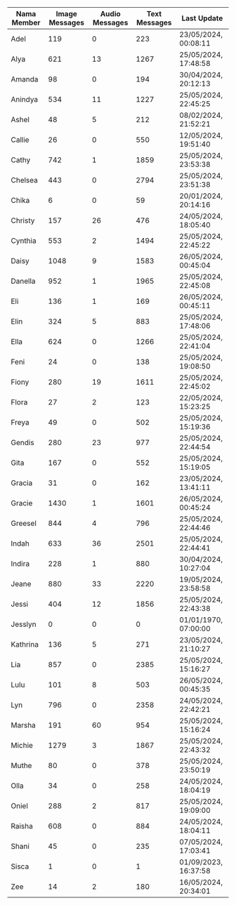 | Nama Member | Image Messages | Audio Messages | Text Messages | Last Update |
| ------ | -------------- | -------------- | ------------- | ------------ |
| Adel | 119 | 0 | 223 | 23/05/2024, 00:08:11 |
| Alya | 621 | 13 | 1267 | 25/05/2024, 17:48:58 |
| Amanda | 98 | 0 | 194 | 30/04/2024, 20:12:13 |
| Anindya | 534 | 11 | 1227 | 25/05/2024, 22:45:25 |
| Ashel | 48 | 5 | 212 | 08/02/2024, 21:52:21 |
| Callie | 26 | 0 | 550 | 12/05/2024, 19:51:40 |
| Cathy | 742 | 1 | 1859 | 25/05/2024, 23:53:38 |
| Chelsea | 443 | 0 | 2794 | 25/05/2024, 23:51:38 |
| Chika | 6 | 0 | 59 | 20/01/2024, 20:14:16 |
| Christy | 157 | 26 | 476 | 24/05/2024, 18:05:40 |
| Cynthia | 553 | 2 | 1494 | 25/05/2024, 22:45:22 |
| Daisy | 1048 | 9 | 1583 | 26/05/2024, 00:45:04 |
| Danella | 952 | 1 | 1965 | 25/05/2024, 22:45:08 |
| Eli | 136 | 1 | 169 | 26/05/2024, 00:45:11 |
| Elin | 324 | 5 | 883 | 25/05/2024, 17:48:06 |
| Ella | 624 | 0 | 1266 | 25/05/2024, 22:41:04 |
| Feni | 24 | 0 | 138 | 25/05/2024, 19:08:50 |
| Fiony | 280 | 19 | 1611 | 25/05/2024, 22:45:02 |
| Flora | 27 | 2 | 123 | 22/05/2024, 15:23:25 |
| Freya | 49 | 0 | 502 | 25/05/2024, 15:19:36 |
| Gendis | 280 | 23 | 977 | 25/05/2024, 22:44:54 |
| Gita | 167 | 0 | 552 | 25/05/2024, 15:19:05 |
| Gracia | 31 | 0 | 162 | 23/05/2024, 13:41:11 |
| Gracie | 1430 | 1 | 1601 | 26/05/2024, 00:45:24 |
| Greesel | 844 | 4 | 796 | 25/05/2024, 22:44:46 |
| Indah | 633 | 36 | 2501 | 25/05/2024, 22:44:41 |
| Indira | 228 | 1 | 880 | 30/04/2024, 10:27:04 |
| Jeane | 880 | 33 | 2220 | 19/05/2024, 23:58:58 |
| Jessi | 404 | 12 | 1856 | 25/05/2024, 22:43:38 |
| Jesslyn | 0 | 0 | 0 | 01/01/1970, 07:00:00 |
| Kathrina | 136 | 5 | 271 | 23/05/2024, 21:10:27 |
| Lia | 857 | 0 | 2385 | 25/05/2024, 15:16:27 |
| Lulu | 101 | 8 | 503 | 26/05/2024, 00:45:35 |
| Lyn | 796 | 0 | 2358 | 24/05/2024, 22:42:21 |
| Marsha | 191 | 60 | 954 | 25/05/2024, 15:16:24 |
| Michie | 1279 | 3 | 1867 | 25/05/2024, 22:43:32 |
| Muthe | 80 | 0 | 378 | 25/05/2024, 23:50:19 |
| Olla | 34 | 0 | 258 | 24/05/2024, 18:04:19 |
| Oniel | 288 | 2 | 817 | 25/05/2024, 19:09:00 |
| Raisha | 608 | 0 | 884 | 24/05/2024, 18:04:11 |
| Shani | 45 | 0 | 235 | 07/05/2024, 17:03:41 |
| Sisca | 1 | 0 | 1 | 01/09/2023, 16:37:58 |
| Zee | 14 | 2 | 180 | 16/05/2024, 20:34:01 |
